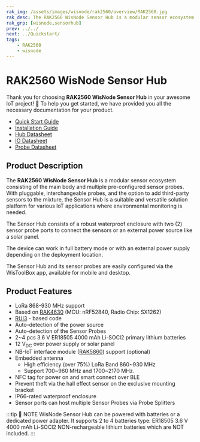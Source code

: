 ```yaml
---
rak_img: /assets/images/wisnode/rak2560/overview/RAK2560.jpg
rak_desc: The RAK2560 WisNode Sensor Hub is a modular sensor ecosystem consisting of the main body and multiple pre-configured sensor probes. With pluggable, interchangeable probes, and the option to add third-party sensors to the mixture, the Sensor Hub is a suitable and versatile solution platform for various IoT applications where environmental monitoring is needed.
rak_grp: [wisnode,sensorhub]
prev: ../../
next: ../Quickstart/
tags:
    - RAK2560
    - wisnode
---
```


# RAK2560 WisNode Sensor Hub

Thank you for choosing **RAK2560 WisNode Sensor Hub** in your awesome IoT project! 🎉 To help you get started, we have provided you all the necessary documentation for your product.

* [Quick Start Guide](../Quickstart/)
* [Installation Guide](../Installation/)
* [Hub Datasheet](../Hub-Datasheet/)
* [IO Datasheet](../IO-Datasheet/)
* [Probe Datasheet](../Probe-Datasheet/)


## Product Description

The **RAK2560 WisNode Sensor Hub** is a modular sensor ecosystem consisting of the main body and multiple pre-configured sensor probes. With pluggable, interchangeable probes, and the option to add third-party sensors to the mixture, the Sensor Hub is a suitable and versatile solution platform for various IoT applications where environmental monitoring is needed.

The Sensor Hub consists of a robust waterproof enclosure with two (2) sensor probe ports to connect the sensors or an external power source like a solar panel.

The device can work in full battery mode or with an external power supply depending on the deployment location.

The Sensor Hub and its sensor probes are easily configured via the WisToolBox app, available for mobile and desktop.

## Product Features

- LoRa 868-930&nbsp;MHz support
- Based on [RAK4630](https://docs.rakwireless.com/Product-Categories/WisDuo/RAK4630-Module/Overview/#product-description) (MCU: nRF52840, Radio Chip: SX1262)
- [RUI3](https://docs.rakwireless.com/RUI3/#overview) - based code
- Auto-detection of the power source
- Auto-detection of the Sensor Probes
- 2~4&nbsp;pcs 3.6&nbsp;V ER18505 4000&nbsp;mAh Li-SOCl2 primary lithium batteries
- 12&nbsp;V<sub>DC</sub> over power supply or solar panel
- NB-IoT interface module ([RAK5860](https://docs.rakwireless.com/Product-Categories/WisBlock/RAK5860/Overview/)) support (optional)
- Embedded antenna
  - High efficiency (over 75%) LoRa Band 860~930&nbsp;MHz
  - Support 700~960&nbsp;MHz and 1700~2170&nbsp;MHz.
- NFC tag for power on and smart connect over BLE
- Prevent theft via the hall effect sensor on the exclusive mounting bracket
- IP66-rated waterproof enclosure
- Sensor ports can host multiple Sensor Probes via Probe Splitters

:::tip 📝 NOTE
WisNode Sensor Hub can be powered with batteries or a dedicated power adapter. It supports 2 to 4 batteries type: ER18505 3.6&nbsp;V 4000&nbsp;mAh Li-SOCl2 NON-rechargeable lithium batteries which are NOT included.
:::
